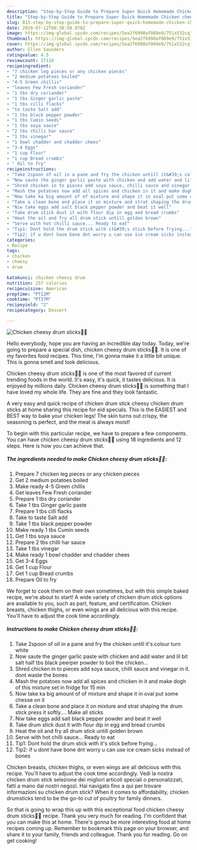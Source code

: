 ```yaml
---
description: "Step-by-Step Guide to Prepare Super Quick Homemade Chicken cheesy drum sticks🍗🍗"
title: "Step-by-Step Guide to Prepare Super Quick Homemade Chicken cheesy drum sticks🍗🍗"
slug: 815-step-by-step-guide-to-prepare-super-quick-homemade-chicken-cheesy-drum-sticks
date: 2020-07-12T00:38:58.970Z
image: https://img-global.cpcdn.com/recipes/5ea2f6990af069e9/751x532cq70/chicken-cheesy-drum-sticks🍗🍗-recipe-main-photo.jpg
thumbnail: https://img-global.cpcdn.com/recipes/5ea2f6990af069e9/751x532cq70/chicken-cheesy-drum-sticks🍗🍗-recipe-main-photo.jpg
cover: https://img-global.cpcdn.com/recipes/5ea2f6990af069e9/751x532cq70/chicken-cheesy-drum-sticks🍗🍗-recipe-main-photo.jpg
author: Ellen Saunders
ratingvalue: 4.5
reviewcount: 37110
recipeingredient:
- "7 chicken leg pieces or any chicken pieces"
- "2 medium potatoes boiled"
- "4-5 Green chillis"
- "leaves Few Fresh coriander"
- "1 tbs dry coriander"
- "1 tbs Ginger garlic paste"
- "1 tbs cilli flacks"
- "to taste Salt add"
- "1 tbs black pepper powder"
- "1 tbs Cumin seeds"
- "1 tbs soya sauce"
- "2 tbs chilli har sauce"
- "1 tbs vinegar"
- "1 bowl chadder and chadder chees"
- "3-4 Eggs"
- "1 cup Flour"
- "1 cup Bread crumbs"
- " Oil to fry"
recipeinstructions:
- "Take 2spoon of oil in a pane and fry the chicken untill it&#39;s colour turn white"
- "Now saute the ginger garlic paste with chicken and add water and lil bit salt half tbs black peerper powder to boil the chicken..."
- "Shred chicken in to pieces add soya sauce, chilli sauce and vinegar in it. dont waste the bones"
- "Mash the potatoes now add all spices and chicken in it and make dogh of this mixture set in fridge for 15 min"
- "Now take ka big amount of of mixture and shape it in oval put some chesse on it"
- "Take a clean bone and place it on mixture and strat shaping the drum stick press it softly.... Make all sticks"
- "Niw take eggs add salt black pepper powder and beat it well"
- "Take drum stick dust it with flour dip in egg and bread crumbs"
- "Heat the oil and fry all drum stick untill golden brown"
- "Serve with hot chilli sauce... Ready to eat"
- "Tip1: Dont hold the drum stick with it&#39;s stick before frying..."
- "Tip2: if u dont have bone dnt worry u can use ice cream sicks instead of bones"
categories:
- Recipe
tags:
- chicken
- cheesy
- drum

katakunci: chicken cheesy drum 
nutrition: 257 calories
recipecuisine: American
preptime: "PT12M"
cooktime: "PT37M"
recipeyield: "2"
recipecategory: Dessert

---
```



![Chicken cheesy drum sticks🍗🍗](https://img-global.cpcdn.com/recipes/5ea2f6990af069e9/751x532cq70/chicken-cheesy-drum-sticks🍗🍗-recipe-main-photo.jpg)

Hello everybody, hope you are having an incredible day today. Today, we're going to prepare a special dish, chicken cheesy drum sticks🍗🍗. It is one of my favorites food recipes. This time, I'm gonna make it a little bit unique. This is gonna smell and look delicious.

Chicken cheesy drum sticks🍗🍗 is one of the most favored of current trending foods in the world. It's easy, it's quick, it tastes delicious. It is enjoyed by millions daily. Chicken cheesy drum sticks🍗🍗 is something that I have loved my whole life. They are fine and they look fantastic.

A very easy and quick recipe of chicken drum stick cheesy chicken drum sticks at home sharing this recipe for eid specials. This is the EASIEST and BEST way to bake your chicken legs! The skin turns out crispy, the seasoning is perfect, and the meat is always moist!


To begin with this particular recipe, we have to prepare a few components. You can have chicken cheesy drum sticks🍗🍗 using 18 ingredients and 12 steps. Here is how you can achieve that.

<!--inarticleads1-->

##### The ingredients needed to make Chicken cheesy drum sticks🍗🍗:

1. Prepare 7 chicken leg pieces or any chicken pieces
1. Get 2 medium potatoes boiled
1. Make ready 4-5 Green chillis
1. Get leaves Few Fresh coriander
1. Prepare 1 tbs dry coriander
1. Take 1 tbs Ginger garlic paste
1. Prepare 1 tbs cilli flacks
1. Take to taste Salt add
1. Take 1 tbs black pepper powder
1. Make ready 1 tbs Cumin seeds
1. Get 1 tbs soya sauce
1. Prepare 2 tbs chilli har sauce
1. Take 1 tbs vinegar
1. Make ready 1 bowl chadder and chadder chees
1. Get 3-4 Eggs
1. Get 1 cup Flour
1. Get 1 cup Bread crumbs
1. Prepare  Oil to fry


We forget to cook them on their own sometimes, but with this simple baked recipe, we&#39;re about to start! A wide variety of chicken drum stick options are available to you, such as part, feature, and certification. Chicken breasts, chicken thighs, or even wings are all delicious with this recipe. You&#39;ll have to adjust the cook time accordingly. 

<!--inarticleads2-->

##### Instructions to make Chicken cheesy drum sticks🍗🍗:

1. Take 2spoon of oil in a pane and fry the chicken untill it&#39;s colour turn white
1. Now saute the ginger garlic paste with chicken and add water and lil bit salt half tbs black peerper powder to boil the chicken...
1. Shred chicken in to pieces add soya sauce, chilli sauce and vinegar in it. dont waste the bones
1. Mash the potatoes now add all spices and chicken in it and make dogh of this mixture set in fridge for 15 min
1. Now take ka big amount of of mixture and shape it in oval put some chesse on it
1. Take a clean bone and place it on mixture and strat shaping the drum stick press it softly.... Make all sticks
1. Niw take eggs add salt black pepper powder and beat it well
1. Take drum stick dust it with flour dip in egg and bread crumbs
1. Heat the oil and fry all drum stick untill golden brown
1. Serve with hot chilli sauce... Ready to eat
1. Tip1: Dont hold the drum stick with it&#39;s stick before frying...
1. Tip2: if u dont have bone dnt worry u can use ice cream sicks instead of bones


Chicken breasts, chicken thighs, or even wings are all delicious with this recipe. You&#39;ll have to adjust the cook time accordingly. Vedi la nostra chicken drum stick selezione dei migliori articoli speciali o personalizzati, fatti a mano dai nostri negozi. Hai navigato fino a qui per trovare informazioni su chicken drum stick? When it comes to affordability, chicken drumsticks tend to be the go-to cut of poultry for family dinners. 

So that is going to wrap this up with this exceptional food chicken cheesy drum sticks🍗🍗 recipe. Thank you very much for reading. I'm confident that you can make this at home. There's gonna be more interesting food at home recipes coming up. Remember to bookmark this page on your browser, and share it to your family, friends and colleague. Thank you for reading. Go on get cooking!
